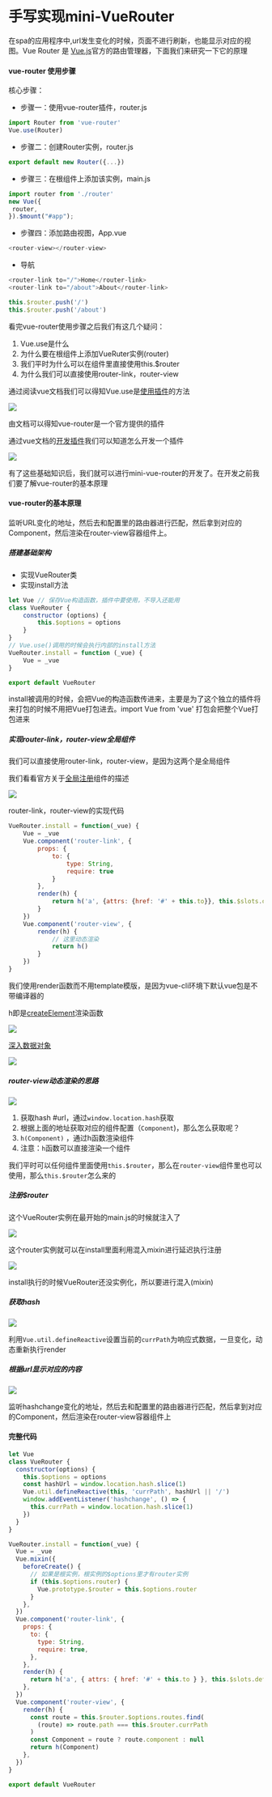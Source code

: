 # 手写实现mini-VueRouter

在spa的应用程序中,url发生变化的时候，页面不进行刷新，也能显示对应的视图。Vue Router 是 [Vue.js](http://cn.vuejs.org/)官方的路由管理器，下面我们来研究一下它的原理 

#### vue-router 使用步骤

核⼼步骤： 

- 步骤⼀：使⽤vue-router插件，router.js 

```javascript
import Router from 'vue-router'
Vue.use(Router)
```

- 步骤⼆：创建Router实例，router.js 

```javascript
export default new Router({...})
```

- 步骤三：在根组件上添加该实例，main.js 

```javascript
import router from './router'
new Vue({
 router,
}).$mount("#app");
```

- 步骤四：添加路由视图，App.vue 

```javascript
<router-view></router-view>
```

- 导航

```javascript
<router-link to="/">Home</router-link>
<router-link to="/about">About</router-link>
```

```javascript
this.$router.push('/')
this.$router.push('/about')
```

看完vue-router使用步骤之后我们有这几个疑问：

1. Vue.use是什么
2. 为什么要在根组件上添加VueRuter实例(router)
3. 我们平时为什么可以在组件里直接使用this.$router
4. 为什么我们可以直接使用router-link，router-view

通过阅读vue文档我们可以得知Vue.use是[使用插件](https://cn.vuejs.org/v2/guide/plugins.html)的方法

  ![](./images/vue-use.png)

由文档可以得知vue-router是一个官方提供的插件

通过vue文档的[开发插件](https://cn.vuejs.org/v2/guide/plugins.html)我们可以知道怎么开发一个插件

 ![](./images/install.png)

有了这些基础知识后，我们就可以进行mini-vue-router的开发了。在开发之前我们要了解vue-router的基本原理

#### vue-router的基本原理

监听URL变化的地址，然后去和配置里的路由器进行匹配，然后拿到对应的Component，然后渲染在router-view容器组件上。

##### 搭建基础架构

- 实现VueRouter类
- 实现install方法

```javascript
let Vue // 保存Vue构造函数，插件中要使用，不导入还能用
class VueRouter {
    constructor (options) {
        this.$options = options
    }
}
// Vue.use()调用的时候会执行内部的install方法
VueRouter.install = function (_vue) {
    Vue = _vue
}

export default VueRouter
```

install被调用的时候，会把Vue的构造函数传进来，主要是为了这个独立的插件将来打包的时候不用把Vue打包进去。import Vue from 'vue' 打包会把整个Vue打包进来

##### 实现router-link，router-view全局组件

我们可以直接使用router-link，router-view，是因为这两个是全局组件

我们看看官方关于[全局注册](https://cn.vuejs.org/v2/guide/components-registration.html)组件的描述

 ![](./images/Vue.component.png)

router-link，router-view的实现代码

```javascript
VueRouter.install = function(_vue) {
    Vue = _vue
    Vue.component('router-link', {
        props: {
            to: {
                type: String,
                require: true
            }
        },
        render(h) {
            return h('a', {attrs: {href: '#' + this.to}}, this.$slots.default)
        }
    })
    Vue.component('router-view', {
        render(h) {
            // 这里动态渲染
            return h()
        }
    })
}
```

我们使用render函数而不用template模版，是因为vue-cli环境下默认vue包是不带编译器的

h即是[createElement](https://cn.vuejs.org/v2/guide/render-function.html#createElement-参数)渲染函数

![](./images/createElement.png)

[深入数据对象](https://cn.vuejs.org/v2/guide/render-function.html#深入数据对象)

 ![](./images/h-object.png)

##### router-view动态渲染的思路

 ![](./images/router-view.png)

1. 获取hash #url，通过`window.location.hash`获取
2. 根据上面的地址获取对应的组件配置（`Component`)，那么怎么获取呢？
3. `h(Component)` ，通过h函数渲染组件
4. 注意：`h`函数可以直接渲染一个组件

我们平时可以任何组件里面使用`this.$router`，那么在`router-view`组件里也可以使用，那么`this.​$router`怎么来的

##### 注册$router

这个VueRouter实例在最开始的main.js的时候就注入了

 ![](./images/router.png)

这个router实例就可以在install里面利用混入mixin进行延迟执行注册

 ![](./images/install-router.png)

install执行的时候VueRouter还没实例化，所以要进行混入(mixin)

##### 获取hash 

 ![](./images/hash-url.png)

利用`Vue.util.defineReactive`设置当前的`currPath`为响应式数据，⼀旦变化，动态重新执⾏render 


##### 根据url显示对应的内容

 ![](./images/router-view-render-component.png)

监听hashchange变化的地址，然后去和配置里的路由器进行匹配，然后拿到对应的Component，然后渲染在router-view容器组件上

#### 完整代码

```javascript
let Vue
class VueRouter {
  constructor(options) {
    this.$options = options
    const hashUrl = window.location.hash.slice(1)
    Vue.util.defineReactive(this, 'currPath', hashUrl || '/')
    window.addEventListener('hashchange', () => {
      this.currPath = window.location.hash.slice(1)
    })
  }
}

VueRouter.install = function(_vue) {
  Vue = _vue
  Vue.mixin({
    beforeCreate() {
      // 如果是根实例，根实例的$options里才有router实例
      if (this.$options.router) {
        Vue.prototype.$router = this.$options.router
      }
    },
  })
  Vue.component('router-link', {
    props: {
      to: {
        type: String,
        require: true,
      },
    },
    render(h) {
      return h('a', { attrs: { href: '#' + this.to } }, this.$slots.default)
    },
  })
  Vue.component('router-view', {
    render(h) {
      const route = this.$router.$options.routes.find(
        (route) => route.path === this.$router.currPath
      )
      const Component = route ? route.component : null
      return h(Component)
    },
  })
}

export default VueRouter
```

